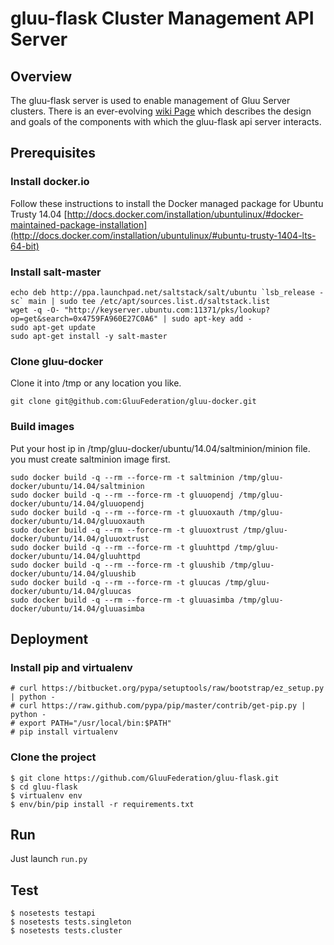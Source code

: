 # gluu-flask Cluster Management API Server

## Overview

The gluu-flask server is used to enable management of Gluu Server clusters.
There is an ever-evolving [wiki Page](http://www.gluu.co/gluu_salt) which describes
the design and goals of the components with which the gluu-flask api server interacts.

## Prerequisites

### Install docker.io

Follow these instructions to install the Docker managed package for Ubuntu Trusty 14.04 
[http://docs.docker.com/installation/ubuntulinux/#docker-maintained-package-installation](http://docs.docker.com/installation/ubuntulinux/#ubuntu-trusty-1404-lts-64-bit)

### Install salt-master

```
echo deb http://ppa.launchpad.net/saltstack/salt/ubuntu `lsb_release -sc` main | sudo tee /etc/apt/sources.list.d/saltstack.list
wget -q -O- "http://keyserver.ubuntu.com:11371/pks/lookup?op=get&search=0x4759FA960E27C0A6" | sudo apt-key add -
sudo apt-get update
sudo apt-get install -y salt-master
```

### Clone gluu-docker
Clone it into /tmp or any location you like.
```
git clone git@github.com:GluuFederation/gluu-docker.git
```

### Build images
Put your host ip in /tmp/gluu-docker/ubuntu/14.04/saltminion/minion file.
you must create saltminion image first.

```
sudo docker build -q --rm --force-rm -t saltminion /tmp/gluu-docker/ubuntu/14.04/saltminion
sudo docker build -q --rm --force-rm -t gluuopendj /tmp/gluu-docker/ubuntu/14.04/gluuopendj
sudo docker build -q --rm --force-rm -t gluuoxauth /tmp/gluu-docker/ubuntu/14.04/gluuoxauth
sudo docker build -q --rm --force-rm -t gluuoxtrust /tmp/gluu-docker/ubuntu/14.04/gluuoxtrust
sudo docker build -q --rm --force-rm -t gluuhttpd /tmp/gluu-docker/ubuntu/14.04/gluuhttpd
sudo docker build -q --rm --force-rm -t gluushib /tmp/gluu-docker/ubuntu/14.04/gluushib
sudo docker build -q --rm --force-rm -t gluucas /tmp/gluu-docker/ubuntu/14.04/gluucas
sudo docker build -q --rm --force-rm -t gluuasimba /tmp/gluu-docker/ubuntu/14.04/gluuasimba
```

## Deployment

### Install pip and virtualenv

```
# curl https://bitbucket.org/pypa/setuptools/raw/bootstrap/ez_setup.py | python -
# curl https://raw.github.com/pypa/pip/master/contrib/get-pip.py | python -
# export PATH="/usr/local/bin:$PATH"
# pip install virtualenv

```
### Clone the project 

```
$ git clone https://github.com/GluuFederation/gluu-flask.git
$ cd gluu-flask
$ virtualenv env
$ env/bin/pip install -r requirements.txt

```

## Run
Just launch `run.py`

## Test
```
$ nosetests testapi
$ nosetests tests.singleton
$ nosetests tests.cluster
```
